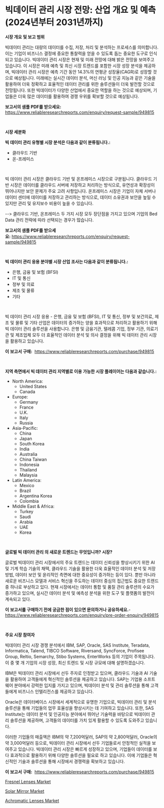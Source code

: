 <p><h1>빅데이터 관리 시장 전망: 산업 개요 및 예측 (2024년부터 2031년까지)</h1></p><p><strong>시장 개요 및 보고 범위</strong></p>
<p><p>빅데이터 관리는 대량의 데이터를 수집, 저장, 처리 및 분석하는 프로세스를 의미합니다. 이는 기업이 비즈니스 결정에 중요한 통찰력을 얻을 수 있도록 돕는 중요한 도구로 인식되고 있습니다. 빅데이터 관리 시장은 현재 및 미래 전망에 대해 밝은 전망을 보여주고 있습니다. 이 시장은 미래 예측 및 최신 시장 트렌드를 포함한 시장 성장 분석을 제공하며, 빅데이터 관리 시장은 예측 기간 동안 14.3%의 연평균 성장율(CAGR)로 성장할 것으로 예상됩니다. 미래에는 실시간 데이터 분석, 머신 러닝 및 인공 지능과 같은 기술을 활용하여 더욱 정확하고 효율적인 데이터 관리를 위한 솔루션들이 더욱 발전할 것으로 전망됩니다. 또한 빅데이터가 다양한 산업에서 중요한 역할을 하는 것으로 예상되며, 기업들은 더욱 많은 데이터를 활용하여 경쟁 우위를 확보할 것으로 예상됩니다.</p></p>
<p><strong>보고서의 샘플 PDF를 받으세요:</strong> <a href="https://www.reliableresearchreports.com/enquiry/request-sample/949815">https://www.reliableresearchreports.com/enquiry/request-sample/949815</a></p>
<p>&nbsp;</p>
<p><strong>시장 세분화</strong></p>
<p><strong>빅 데이터 관리 유형별 시장 분석은 다음과 같이 분류됩니다.:</strong></p>
<p><ul><li>클라우드 기반</li><li>온-프레미스</li></ul></p>
<p>&nbsp;</p>
<p><p>빅 데이터 관리 시장은 클라우드 기반 및 온프레미스 시장으로 구분됩니다. 클라우드 기반 시장은 데이터를 클라우드 서버에 저장하고 처리하는 방식으로, 유연성과 확장성이 뛰어나지만 보안 문제가 주요 고려 사항입니다. 온프레미스 시장은 기업이 자체 서버나 데이터 센터에 데이터를 저장하고 관리하는 방식으로, 데이터 소유권과 보안을 높일 수 있지만 관리 및 유지보수 비용이 높을 수 있습니다. </p><p>-->  클라우드 기반, 온프레미스 두 가지 시장 모두 장단점을 가지고 있으며 기업의 Bed Data 관리 전략에 따라 선택되는 경우가 많습니다.</p></p>
<p><strong>보고서의 샘플 PDF를 받으세요:</strong>&nbsp;<a href="https://www.reliableresearchreports.com/enquiry/request-sample/949815">https://www.reliableresearchreports.com/enquiry/request-sample/949815</a></p>
<p>&nbsp;</p>
<p><strong> 빅 데이터 관리 응용 분야별 시장 산업 조사는 다음과 같이 분류됩니다.:</strong></p>
<p><ul><li>은행, 금융 및 보험 (BFSI)</li><li>IT 및 통신</li><li>정부 및 의료</li><li>제조 및 물류</li><li>기타</li></ul></p>
<p>&nbsp;</p>
<p><p>빅 데이터 관리 시장 응용 - 은행, 금융 및 보험 (BFSI), IT 및 통신, 정부 및 보건의료, 제조 및 물류 및 기타 산업은 데이터의 증가하는 양을 효과적으로 처리하고 활용하기 위해 빅 데이터 관리 솔루션을 사용합니다. 은행 및 금융기관, 텔레콤 기업, 정부 기관, 의료기관 및 제조업체 모두 더 효율적인 데이터 분석 및 의사 결정을 위해 빅 데이터 관리 시장을 활용하고 있습니다.</p></p>
<p><strong>이 보고서 구매:</strong>&nbsp; <a href="https://www.reliableresearchreports.com/purchase/949815">https://www.reliableresearchreports.com/purchase/949815</a></p>
<p>&nbsp;</p>
<p><strong>지역 측면에서 빅 데이터 관리 지역별로 이용 가능한 시장 플레이어는 다음과 같습니다.:</strong></p>
<p><ul>
    <li>
        North America:
        <ul>
            <li>United States</li>
            <li>Canada</li>
        </ul>
    </li>
    <li>
        Europe:
        <ul>
            <li>Germany</li>
            <li>France</li>
            <li>U.K.</li>
            <li>Italy</li>
            <li>Russia</li>
        </ul>
    </li>
    <li>
        Asia-Pacific:
        <ul>
            <li>China</li>
            <li>Japan</li>
            <li>South Korea</li>
            <li>India</li>
            <li>Australia</li>
            <li>China Taiwan</li>
            <li>Indonesia</li>
            <li>Thailand</li>
            <li>Malaysia</li>
        </ul>
    </li>
    <li>
        Latin America:
        <ul>
            <li>Mexico</li>
            <li>Brazil</li>
            <li>Argentina Korea</li>
            <li>Colombia</li>
        </ul>
    </li>
    <li>
        Middle East & Africa:
        <ul>
            <li>Turkey</li>
            <li>Saudi</li>
            <li>Arabia</li>
            <li>UAE</li>
            <li>Korea</li>
        </ul>
    </li>
    </ul></p>
<p>&nbsp;</p>
<p><strong>글로벌 빅 데이터 관리 의 새로운 트렌드는 무엇입니까? 시장?</strong></p>
<p><p>글로벌 빅데이터 관리 시장에서의 주요 트렌드는 데이터 신뢰성을 향상시키기 위한 AI 및 기계 학습 기술의 채택, 클라우드 기술을 활용한 더욱 효율적인 데이터 분석 및 저장 방법, 데이터 보안 및 윤리적인 측면에 대한 중요성이 증가하는 등이 있다. 뿐만 아니라 새로운 비즈니스 모델과 서비스 혁신을 주도하는 데이터 중심의 접근법도 중요한 트렌드 중 하나로 부상하고 있다. 현재 시장에서는 데이터 통합 및 품질 관리 솔루션의 수요가 증가하고 있으며, 실시간 데이터 분석 및 예측성 분석을 위한 도구 및 플랫폼의 발전이 계속되고 있다.</p></p>
<p><strong>이 보고서를 구매하기 전에 궁금한 점이 있으면 문의하거나 공유하세요.</strong>- <a href="https://www.reliableresearchreports.com/enquiry/pre-order-enquiry/949815">https://www.reliableresearchreports.com/enquiry/pre-order-enquiry/949815</a></p>
<p>&nbsp;</p>
<p><strong>주요 시장 참여자</strong></p>
<p><p>빅데이터 관리 시장 경쟁 분석에서 IBM, SAP, Oracle, SAS Institute, Teradata, Informatica, Talend, TIBCO Software, Riversand, SyncForce, Profisee Group, Reltio, Semarchy, Stibo Systems, EnterWorks 등의 기업이 주목됩니다. 이 중 몇 개 기업의 시장 성장, 최신 트렌드 및 시장 규모에 대해 설명하겠습니다.</p><p>IBM은 빅데이터 관리 시장에서 선두 주자로 인정받고 있으며, 클라우드 기술과 AI 기술을 활용하여 고객들에게 혁신적인 솔루션을 제공하고 있습니다. SAP는 기업용 소프트웨어 분야에서 강력한 입지를 가지고 있으며, 빅데이터 분석 및 관리 솔루션을 통해 고객들에게 비즈니스 인텔리전스를 제공하고 있습니다.</p><p>Oracle은 데이터베이스 시장에서 세계적으로 유명한 기업으로, 빅데이터 관리 및 분석 솔루션을 통해 기업들의 업무 효율성을 향상시키는 데 기여하고 있습니다. 또한, SAS Institute는 데이터 분석 및 인공지능 분야에서 뛰어난 기술력을 바탕으로 빅데이터 관리 솔루션을 제공하며, 고객들의 데이터를 가치 있게 활용할 수 있도록 도와주고 있습니다.</p><p>이러한 기업들의 매출액은 IBM의 약 7,200억달러, SAP의 약 2,800억달러, Oracle의 약 3,000억달러 등으로, 빅데이터 관리 시장에서 선두 기업들로서 안정적인 실적을 보여주고 있습니다. 빅데이터 관리 시장은 빠르게 성장하고 있으며, 기업들이 데이터를 보다 효과적으로 활용하기 위해 다양한 솔루션을 필요로 하고 있습니다. 이에 기업들은 혁신적인 기술과 솔루션을 통해 시장에서 경쟁력을 확보하고 있습니다.</p></p>
<p><strong>이 보고서 구매:</strong>&nbsp;&nbsp;<a href="https://www.reliableresearchreports.com/purchase/949815">https://www.reliableresearchreports.com/purchase/949815</a></p>
<p><p><a href="https://github.com/gulaimolin/Market-Research-Report-List-3/blob/main/fresnel-lenses-market.md">Fresnel Lenses Market</a></p><p><a href="https://github.com/RoccoManning/Market-Research-Report-List-4/blob/main/solar-mirror-market.md">Solar Mirror Market</a></p><p><a href="https://github.com/mauripalmi/Market-Research-Report-List-2/blob/main/achromatic-lenses-market.md">Achromatic Lenses Market</a></p></p>
